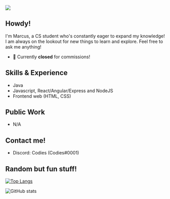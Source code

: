 ![](https://64.media.tumblr.com/acbddd598f3d7b2f31c030a03ce65327/c0bf62d52f6add7d-e9/s640x960/0f0e6e0c2d185689d4bfe2c2a610a75d345a6db1.gifv)


## Howdy!
I'm Marcus, a CS student who's constantly eager to expand my knowledge! I am always on the lookout for new things to learn and explore. Feel free to ask me anything!

- 💬 Currently **closed** for commissions! 

## Skills & Experience
- Java
- Javascript, React/Angular/Express and NodeJS
- Frontend web (HTML, CSS)

## Public Work
- N/A

## Contact me!
- Discord: Codies (Codies#0001)

## Random but fun stuff!

[![Top Langs](https://github-readme-stats.vercel.app/api/top-langs/?username=tbfCodies)](https://github.com/anuraghazra/github-readme-stats)

![GitHub stats](https://github-readme-stats.vercel.app/api?username=tbfCodies&show_icons=true)  
